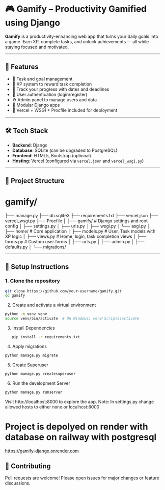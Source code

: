 # 🎮 Gamify – Productivity Gamified using Django

**Gamify** is a productivity-enhancing web app that turns your daily goals into a game. Earn XP, complete tasks, and unlock achievements — all while staying focused and motivated.

---

## 🚀 Features

- 📝 Task and goal management
- 🎯 XP system to reward task completion
- 📆 Track your progress with dates and deadlines
- 👤 User authentication (login/register)
- ⚙️ Admin panel to manage users and data
- 🧩 Modular Django apps
- 🔄 Vercel + WSGI + Procfile included for deployment

---

## 🛠️ Tech Stack

- **Backend**: Django
- **Database**: SQLite (can be upgraded to PostgreSQL)
- **Frontend**: HTML5, Bootstrap (optional)
- **Hosting**: Vercel (configured via `vercel.json` and `vercel_wsgi.py`)

---

## 📁 Project Structure

# gamify/
├── manage.py
├── db.sqlite3
├── requirements.txt
├── vercel.json
├── vercel_wsgi.py
├── Procfile
│
├── gamify/ # Django settings and root config
│ ├── settings.py
│ ├── urls.py
│ ├── wsgi.py
│ └── asgi.py
│
├── home/ # Core application
│ ├── models.py # User, Task models with XP logic
│ ├── views.py # Home, login, task completion views
│ ├── forms.py # Custom user forms
│ ├── urls.py
│ ├── admin.py
│ ├── defaults.py
│ └── migrations/


---

## 🔧 Setup Instructions

### 1. Clone the repository
```bash
git clone https://github.com/your-username/gamify.git
cd gamify
```

2. Create and activate a virtual environment
```bash
python -m venv venv
source venv/bin/activate  # On Windows: venv\Scripts\activate
```

3. Install Dependencies
```bash
   pip install -r requirements.txt
```

4. Apply migrations
```bash
python manage.py migrate
```

5. Create Superuser
```bash
python manage.py createsuperuser
```

6. Run the development Server
```bash
python manage.py runserver
```


Visit http://localhost:8000 to explore the app.
Note: In settings.py change allowed hosts to either none or localhost:8000

# Project is depolyed on render with database on railway with postgresql
https://gamify-django.onrender.com

## 🤝 Contributing
Pull requests are welcome! Please open issues for major changes or feature discussions.
